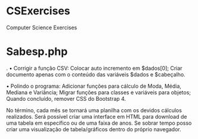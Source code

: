 # CSExercises
Computer Science Exercises

# Sabesp.php
.
• Corrigir a função CSV:	Colocar auto incremento em $dados[0];
							Criar documento apenas com o conteúdo das variáveis $dados e $cabeçalho.
							
• Polindo o programa:		Adicionar funções para cálculo de Moda, Média, Mediana e Variância;
							Migrar funções para classes e variáveis para objetos;
							Quando concluído, remover CSS do Bootstrap 4.

No término, cada mês se tornará uma planilha com os devidos cálculos realizados. Será possível criar uma interface em HTML para download de uma tabela em específico ou de uma faixa de anos. Se sobrar tempo posso criar uma visualização de tabela/gráficos dentro do próprio navegador.

